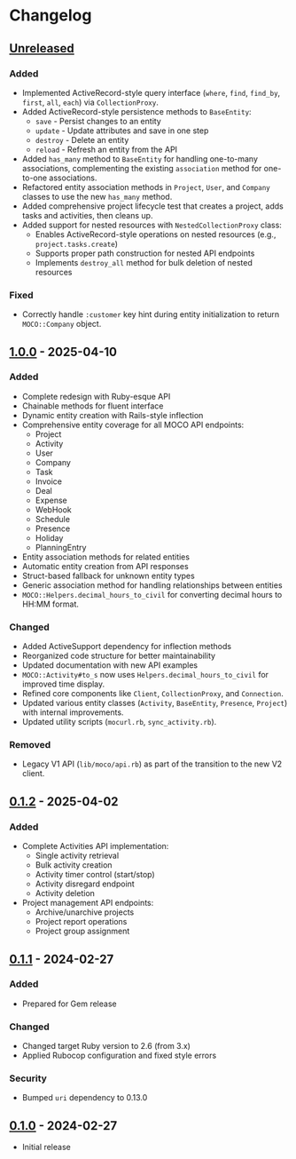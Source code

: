# Changelog

## [Unreleased]

### Added
- Implemented ActiveRecord-style query interface (`where`, `find`, `find_by`, `first`, `all`, `each`) via `CollectionProxy`.
- Added ActiveRecord-style persistence methods to `BaseEntity`:
  - `save` - Persist changes to an entity
  - `update` - Update attributes and save in one step
  - `destroy` - Delete an entity
  - `reload` - Refresh an entity from the API
- Added `has_many` method to `BaseEntity` for handling one-to-many associations, complementing the existing `association` method for one-to-one associations.
- Refactored entity association methods in `Project`, `User`, and `Company` classes to use the new `has_many` method.
- Added comprehensive project lifecycle test that creates a project, adds tasks and activities, then cleans up.
- Added support for nested resources with `NestedCollectionProxy` class:
  - Enables ActiveRecord-style operations on nested resources (e.g., `project.tasks.create`)
  - Supports proper path construction for nested API endpoints
  - Implements `destroy_all` method for bulk deletion of nested resources

### Fixed
- Correctly handle `:customer` key hint during entity initialization to return `MOCO::Company` object.

## [1.0.0] - 2025-04-10

### Added
- Complete redesign with Ruby-esque API
- Chainable methods for fluent interface
- Dynamic entity creation with Rails-style inflection
- Comprehensive entity coverage for all MOCO API endpoints:
  - Project
  - Activity
  - User
  - Company
  - Task
  - Invoice
  - Deal
  - Expense
  - WebHook
  - Schedule
  - Presence
  - Holiday
  - PlanningEntry
- Entity association methods for related entities
- Automatic entity creation from API responses
- Struct-based fallback for unknown entity types
- Generic association method for handling relationships between entities
- `MOCO::Helpers.decimal_hours_to_civil` for converting decimal hours to HH:MM format.

### Changed
- Added ActiveSupport dependency for inflection methods
- Reorganized code structure for better maintainability
- Updated documentation with new API examples
- `MOCO::Activity#to_s` now uses `Helpers.decimal_hours_to_civil` for improved time display.
- Refined core components like `Client`, `CollectionProxy`, and `Connection`.
- Updated various entity classes (`Activity`, `BaseEntity`, `Presence`, `Project`) with internal improvements.
- Updated utility scripts (`mocurl.rb`, `sync_activity.rb`).

### Removed
- Legacy V1 API (`lib/moco/api.rb`) as part of the transition to the new V2 client.

## [0.1.2] - 2025-04-02

### Added
- Complete Activities API implementation:
  - Single activity retrieval
  - Bulk activity creation
  - Activity timer control (start/stop)
  - Activity disregard endpoint
  - Activity deletion
- Project management API endpoints:
  - Archive/unarchive projects
  - Project report operations
  - Project group assignment

## [0.1.1] - 2024-02-27

### Added
- Prepared for Gem release

### Changed
- Changed target Ruby version to 2.6 (from 3.x)
- Applied Rubocop configuration and fixed style errors

### Security
- Bumped `uri` dependency to 0.13.0

## [0.1.0] - 2024-02-27
- Initial release

[Unreleased]: https://github.com/starsong-consulting/moco-ruby/compare/v1.0.0...HEAD
[1.0.0]: https://github.com/starsong-consulting/moco-ruby/compare/v0.1.2...v1.0.0
[0.1.2]: https://github.com/starsong-consulting/moco-ruby/compare/v0.1.1...v0.1.2
[0.1.1]: https://github.com/starsong-consulting/moco-ruby/compare/v0.1.0...v0.1.1
[0.1.0]: https://github.com/starsong-consulting/moco-ruby/releases/tag/v0.1.0
